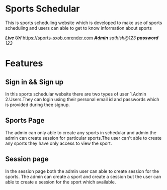# Sports Schedular
This is sports scheduling website which is developed to make use of sports scheduling and users can able to get to know information about sports 

***Live Url*** https://sports-sxob.onrender.com 
***Admin***  *sathish@123*
***password*** *123*

# Features

## Sign in && Sign up
In this sports schedular website there are two types of user 1.Admin 2.Users.They can login using their personal email id and passwords which is provided during thee signup.

## Sports Page
The admin can only able to create any sports in schedular and admin the admin can create session for particular sports.The user can't able to create any sports they have only access to view the sport.
 
## Session page
In the session page both the admin user can able to create session for the sports. The admin can create a sport and create a session but the user can able to create a session for the sport which available.


